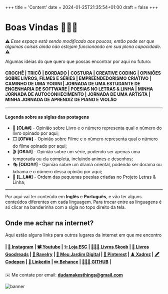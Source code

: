 +++
title = 'Content'
date = 2024-01-25T21:35:54+01:00
draft = false
+++

# Boas Vindas 🙋🏻‍♀️

⚠️ _Esse espaço está sendo modificado aos poucos, então pode ser que algumas coisas ainda não estejam funcionando em sua plena capacidade._ ⚠️ 

Algumas ideias do que quero que possas encontrar por aqui no futuro:

#### CROCHÊ | TRICÔ | BORDADO | COSTURA | CREATIVE CODING | OPINIÕES SOBRE LIVROS, FILMES E SÉRIES | EMPREENDEDORISMO CRIATIVO | CAMINHO DE UMA YOGINI | JORNADA DE UMA ESTUDANTE DE ENGENHARIA DE SOFTWARE | POESIAS NO LETRAS & LINHA | MINHA JORNADA DE AUTOCONHECIMENTO | JORNADA DE UMA ARTISTA | MINHA JORNADA DE APRENDIZ DE PIANO E VIOLÃO

---------------
#### Legenda sobre as siglas das postagens

- 📖 **[OL##]** - Opinião sobre Livro e o número representa qual o número do livro opinado por aqui;
- 🎞 **[OF##]** - Opinião sobre Filme e o número representa qual o número do filme opinado por aqui;
- 🎬 **[OS##]** - Opinião sobre um série, podendo ser apenas uma temporada ou ela completa, incluindo animes e desenhos;
- 🎭 **[ODO##]** - Opinião sobre um drama oriental, podendo ser dorama ou kdrama e o número dessa opinião por aqui;
- 💌 **[L_L##]** - Ordem das pequenas poesias criadas no Projeto Letras & Linha;

----------------

Por aqui vai ter conteúdo em **Inglês** e **Português**, e vão ter alguns conteúdos diferentes em cada linguagem. Para trocar entre as linguagens é só clicar na banderinha com a sigla no topo direito da tela. 

## Onde me achar na internet?
Aqui estão alguns links para outros lugares da internet em que me encontro 

#### | [📸 Instagram](https://www.instagram.com/dudamakesthings) | [📽️ Youtube](https://www.youtube.com/@dudamakesthings) | [✨ Loja ESC](https://www.instagram.com/electricsheepcrafts/) | [📖🇧🇷 Livros Skoob](https://www.skoob.com.br/usuario/163732) | [📖 Livros Goodreads](https://www.goodreads.com/user/show/50961461-eduarda) | [🧶 Ravelry](https://www.ravelry.com/people/dudamakesthings) | [🌱 Meu Jardim Digital](https://galacticdigitalgarden.notion.site/Galactic-Digital-Garden-7c5de8ce580f48a9b41a05aea295afab?pvs=4) | [🧠 Pinterest](https://nl.pinterest.com/dudamakesthings/) | [♟️ Xadrez](https://www.chess.com/member/edooarda) | [🖋 Codepen](https://codepen.io/dudamakesthings) | [💼 Linkedin](https://www.linkedin.com/in/edooarda/) | [✏️ Behance](https://www.behance.net/dudamakesthings) | [👩🏻‍💻 GITHUB](https://github.com/dudamakesthings) |
  
<!-- * [📸 Instagram](https://www.instagram.com/dudamakesthings) 
* [📽️ Youtube](https://www.youtube.com/@dudamakesthings)
* [✨ Loja ESC](https://www.instagram.com/electricsheepcrafts/)
* [👩🏻‍💻 GITHUB](https://github.com/dudamakesthings)
* [📖🇧🇷 Livros Skoob](https://www.skoob.com.br/usuario/163732)
* [📖 Livros Goodreads](https://www.goodreads.com/user/show/50961461-eduarda)
* [🧶 Ravelry](https://www.ravelry.com/people/dudamakesthings)
* [🌱 My Digital Garden](https://galacticdigitalgarden.notion.site/Galactic-Digital-Garden-7c5de8ce580f48a9b41a05aea295afab?pvs=4)
* [🧠 Pinterest](https://nl.pinterest.com/dudamakesthings/)
* [♟️ Chess](https://www.chess.com/member/edooarda)
* [💼 Linkedin](https://www.linkedin.com/in/edooarda/)
* [✏️ Behance](https://www.behance.net/dudamakesthings) -->


✉️ Me contate por email: **dudamakesthings@gmail.com**

![banner](https://blogger.googleusercontent.com/img/b/R29vZ2xl/AVvXsEh26Sa8gKLdRP0pk0RVn4HUoaRbGT3HRdknHn6cu1Y8DPgMBOTGgjBTpPUnInIigj7AAO6z0is6g_HFJeSiSoEZE6SmZrf_XcdK8sTvIHluCpyZK9BUiVbsLJQK5FeqDxcZQ3kCUFrem8FFS6qhLD1OogTcBr-d4X8yubsa40v7u61IJiTqWIXZur8Fom8/s320/IMG_0150.jpg)